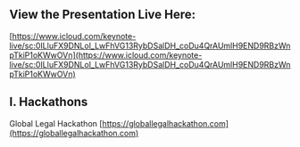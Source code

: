 ## View the Presentation Live Here:
[https://www.icloud.com/keynote-live/sc:0ILluFX9DNLol_LwFhVG13RybDSalDH_coDu4QrAUmlH9END9RBzWnpTkiP1oKWwOVn](https://www.icloud.com/keynote-live/sc:0ILluFX9DNLol_LwFhVG13RybDSalDH_coDu4QrAUmlH9END9RBzWnpTkiP1oKWwOVn)

## I. Hackathons

Global Legal Hackathon
[https://globallegalhackathon.com](https://globallegalhackathon.com)





